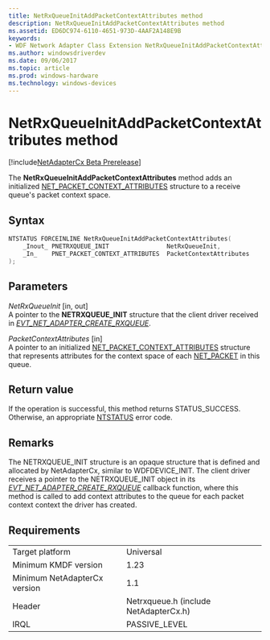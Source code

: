 ```yaml
---
title: NetRxQueueInitAddPacketContextAttributes method
description: NetRxQueueInitAddPacketContextAttributes method
ms.assetid: ED6DC974-6110-4651-973D-4AAF2A148E9B
keywords:
- WDF Network Adapter Class Extension NetRxQueueInitAddPacketContextAttributes, NetAdapterCx NetRxQueueInitAddPacketContextAttributes, NetCx NetRxQueueInitAddPacketContextAttributes
ms.author: windowsdriverdev
ms.date: 09/06/2017
ms.topic: article
ms.prod: windows-hardware
ms.technology: windows-devices
---
```


# NetRxQueueInitAddPacketContextAttributes method

[!include[NetAdapterCx Beta Prerelease](../netcx-beta-prerelease.md)]

The **NetRxQueueInitAddPacketContextAttributes** method adds an initialized [NET_PACKET_CONTEXT_ATTRIBUTES](net-packet-context-attributes.md) structure to a receive queue's packet context space.

## Syntax

```cpp
NTSTATUS FORCEINLINE NetRxQueueInitAddPacketContextAttributes(
    _Inout_ PNETRXQUEUE_INIT                NetRxQueueInit,
    _In_    PNET_PACKET_CONTEXT_ATTRIBUTES  PacketContextAttributes
);
```

## Parameters

*NetRxQueueInit* [in, out]  
A pointer to the **NETRXQUEUE_INIT** structure that the client driver received in [*EVT_NET_ADAPTER_CREATE_RXQUEUE*](evt-net-adapter-create-rxqueue.md).

*PacketContextAttributes* [in]  
A pointer to an initialized [NET_PACKET_CONTEXT_ATTRIBUTES](net-packet-context-attributes.md) structure that represents attributes for the context space of each [NET_PACKET](net-packet.md) in this queue.

## Return value

If the operation is successful, this method returns STATUS_SUCCESS. Otherwise, an appropriate [NTSTATUS](https://msdn.microsoft.com/library/windows/hardware/ff557697) error code.

## Remarks

The NETRXQUEUE_INIT structure is an opaque structure that is defined and allocated by NetAdapterCx, similar to WDFDEVICE_INIT. The client driver receives a pointer to the NETRXQUEUE_INIT object in its [*EVT_NET_ADAPTER_CREATE_RXQUEUE*](evt-net-adapter-create-rxqueue.md) callback function, where this method is called to add context attributes to the queue for each packet context context the driver has created.

## Requirements

|     |     |
| --- | --- |
| Target platform | Universal |
| Minimum KMDF version | 1.23 |
| Minimum NetAdapterCx version | 1.1 |
| Header | Netrxqueue.h (include NetAdapterCx.h) |
| IRQL | PASSIVE_LEVEL |

